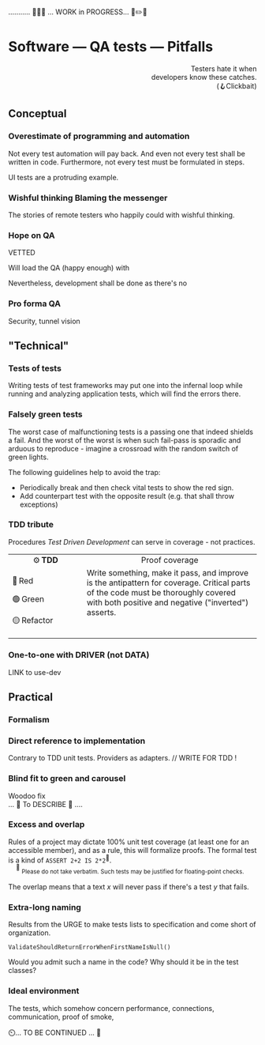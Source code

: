 ........... 🚧🐝🚧 ... WORK in PROGRESS... 🚧✏️🚧

# Software &mdash; QA tests &mdash; Pitfalls 

<p dir=rtl>Testers hate it when<br />.developers know these catches<br/>(Clickbait🪝)</p>

## Conceptual

### Overestimate of programming and automation

Not every test automation will pay back. And even not every test shall be written in code. Furthermore, not every test must be formulated in steps.

UI tests are a protruding example.

### Wishful thinking Blaming the messenger

The stories of remote testers who happily could with wishful thinking.

### Hope on QA

VETTED

Will load the QA (happy enough) with 

Nevertheless, development shall be done as there's no

### Pro forma QA

Security, tunnel vision

## "Technical"

### Tests of tests

Writing tests of test frameworks may put one into the infernal loop while running and analyzing application tests, which will find the errors there.

### Falsely green tests

The worst case of malfunctioning tests is a passing one that indeed shields a fail. And the worst of the worst is when such fail-pass is sporadic and arduous to reproduce - imagine a crossroad with the random switch of green lights.

The following guidelines help to avoid the trap:

+ Periodically break and then check vital tests to show the red sign.
+ Add counterpart test with the opposite result (e.g. that shall throw exceptions)

### TDD tribute

Procedures _Test Driven Development_ can serve in coverage - not practices.

<table><tr></tr><tr align="center"><td width="30%">⚙️&thinsp;<b>TDD</b></td><td>Proof coverage</td>
  </tr><tr valign="top"><td>
  <p>🔴&thinsp;Red</p>
  <p>🟢&thinsp;Green</p>
  <p>🟡&thinsp;Refactor</p>
</td><td>
  Write something, make it pass, and improve is the antipattern for coverage. Critical parts of the code must be thoroughly covered with both positive and negative ("inverted") asserts.
</td></tr></table>

### One-to-one with DRIVER (not DATA)

LINK to use-dev

## Practical

### Formalism


### Direct reference to implementation

Contrary to TDD unit tests. Providers as adapters. // WRITE FOR TDD !

### Blind fit to green and carousel

Woodoo fix\
... 🚧  To DESCRIBE 🚧 ....

### Excess and overlap

Rules of a project may dictate 100% unit test coverage (at least one for an accessible member), and as a rule, this will formalize proofs. The formal test is a kind of `ASSERT 2+2 IS 2*2`<sup>:large_orange_diamond:</sup>.\
&nbsp;&nbsp;&nbsp;&nbsp;<sup>:large_orange_diamond:</sup>&nbsp;<sub>Please do not take verbatim. Such tests may be justified for floating-point checks.</sub>

The overlap means that a text _x_ will never pass if there's a test _y_ that fails. 

### Extra-long naming

Results from the URGE to make tests lists to specification and come short of organization.

`ValidateShouldReturnErrorWhenFirstNameIsNull()`

Would you admit such a name in the code? Why should it be in the test classes?

### Ideal environment

The tests, which somehow concern performance, connections, communication, proof of smoke, 

⏲️... TO BE CONTINUED ... 🚧
